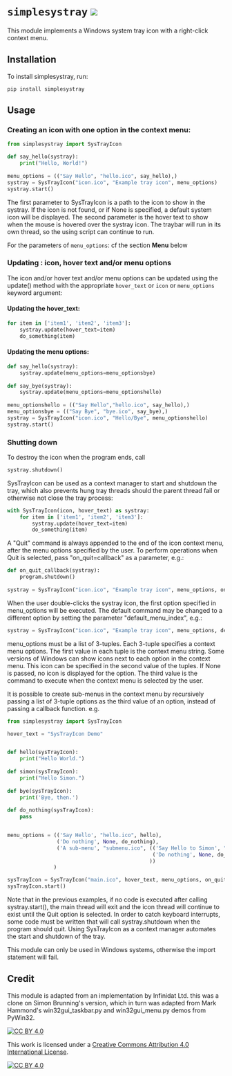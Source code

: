 # `simplesystray` [![](https://img.shields.io/pypi/v/simplesystray)](https://pypi.org/project/simplesystray/)

This module implements a Windows system tray icon with a right-click context menu.

## Installation

To install simplesystray, run:

```
pip install simplesystray
```

## Usage

### Creating an icon with one option in the context menu:

```python
from simplesystray import SysTrayIcon

def say_hello(systray):
    print("Hello, World!")
    
menu_options = (("Say Hello", "hello.ico", say_hello),)
systray = SysTrayIcon("icon.ico", "Example tray icon", menu_options)
systray.start()
```

The first parameter to SysTrayIcon is a path to the icon to show in the systray. If the icon is not found, or
if None is specified, a default system icon will be displayed.
The second parameter is the hover text to show when the mouse is hovered over the systray icon.
The traybar will run in its own thread, so the using script can continue to run.

For the parameters of `menu_options`: cf the section **Menu** below

### Updating : icon, hover text and/or menu options
The icon and/or hover text and/or menu options can be updated using the update() method with the appropriate `hover_text` or `icon` or  `menu_options` keyword argument:

#### Updating the hover_text:
```python
for item in ['item1', 'item2', 'item3']:
    systray.update(hover_text=item)
    do_something(item)
```

#### Updating the menu options:
```python
def say_hello(systray):
    systray.update(menu_options=menu_optionsbye)
    
def say_bye(systray):
    systray.update(menu_options=menu_optionshello)
    
menu_optionshello = (("Say Hello","hello.ico", say_hello),)
menu_optionsbye = (("Say Bye", "bye.ico", say_bye),)
systray = SysTrayIcon("icon.ico", "Hello/Bye", menu_optionshello)   
systray.start()
```

### Shutting down
To destroy the icon when the program ends, call

```python
systray.shutdown()
```

SysTrayIcon can be used as a context manager to start and shutdown the tray, which also prevents hung tray threads should the parent thread fail or otherwise not close the tray process:

```python
with SysTrayIcon(icon, hover_text) as systray:
    for item in ['item1', 'item2', 'item3']:
        systray.update(hover_text=item)
        do_something(item)
```

A "Quit" command is always appended to the end of the icon context menu, after the menu options specified by the user.
To perform operations when Quit is selected, pass "on_quit=callback" as a parameter, e.g.:

```python
def on_quit_callback(systray):
    program.shutdown()
    
systray = SysTrayIcon("icon.ico", "Example tray icon", menu_options, on_quit=on_quit_callback)
```

When the user double-clicks the systray icon, the first option specified in menu_options will be executed. The default
command may be changed to a different option by setting the parameter "default_menu_index", e.g.:

```python
systray = SysTrayIcon("icon.ico", "Example tray icon", menu_options, default_menu_index=2)
```

menu_options must be a list of 3-tuples. Each 3-tuple specifies a context menu options. The first value in each tuple
is the context menu string.
Some versions of Windows can show icons next to each option in the context menu. This icon can be specified in
the second value of the tuples. If None is passed, no icon is displayed for the option.
The third value is the command to execute when the context menu is selected by the user.

It is possible to create sub-menus in the context menu by recursively passing a list of 3-tuple options as the third
value of an option, instead of passing a callback function. e.g.

```python
from simplesystray import SysTrayIcon

hover_text = "SysTrayIcon Demo"


def hello(sysTrayIcon):
    print("Hello World.")
    
def simon(sysTrayIcon):
    print("Hello Simon.")
    
def bye(sysTrayIcon):
    print('Bye, then.')
    
def do_nothing(sysTrayIcon):
    pass


menu_options = (('Say Hello', "hello.ico", hello),
                ('Do nothing', None, do_nothing),
                ('A sub-menu', "submenu.ico", (('Say Hello to Simon', "simon.ico", simon),
                                               ('Do nothing', None, do_nothing),
                                              ))
               )

sysTrayIcon = SysTrayIcon("main.ico", hover_text, menu_options, on_quit=bye, default_menu_index=1)
sysTrayIcon.start()
```

Note that in the previous examples, if no code is executed after calling systray.start(), the main thread will
exit and the icon thread will continue to exist until the Quit option is selected. In order to catch keyboard
interrupts, some code must be written that will call systray.shutdown when the program should quit.
Using SysTrayIcon as a context manager automates the start and shutdown of the tray.

This module can only be used in Windows systems, otherwise the import statement will fail.

## Credit

This module is adapted from an implementation by Infinidat Ltd. this was a clone on Simon Brunning's version, which in turn was adapted from Mark Hammond's
win32gui_taskbar.py and win32gui_menu.py demos from PyWin32.

[![CC BY 4.0][cc-by-shield]][cc-by]

This work is licensed under a
[Creative Commons Attribution 4.0 International License][cc-by].

[![CC BY 4.0][cc-by-image]][cc-by]

[cc-by]: http://creativecommons.org/licenses/by/4.0/
[cc-by-image]: https://i.creativecommons.org/l/by/4.0/88x31.png
[cc-by-shield]: https://img.shields.io/badge/License-CC%20BY%204.0-lightgrey.svg

